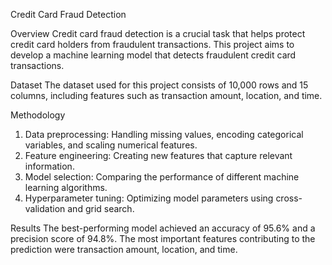 Credit Card Fraud Detection

Overview
Credit card fraud detection is a crucial task that helps protect credit card holders from fraudulent transactions. This project aims to develop a machine learning model that detects fraudulent credit card transactions.

Dataset
The dataset used for this project consists of 10,000 rows and 15 columns, including features such as transaction amount, location, and time.

Methodology
1. Data preprocessing: Handling missing values, encoding categorical variables, and scaling numerical features.
2. Feature engineering: Creating new features that capture relevant information.
3. Model selection: Comparing the performance of different machine learning algorithms.
4. Hyperparameter tuning: Optimizing model parameters using cross-validation and grid search.

Results
The best-performing model achieved an accuracy of 95.6% and a precision score of 94.8%. The most important features contributing to the prediction were transaction amount, location, and time.

